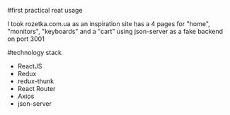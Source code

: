 #first practical reat usage

I took rozetka.com.ua as an inspiration
site has a 4 pages for "home", "monitors", "keyboards" and a "cart"
using json-server as a fake backend on port 3001

#technology stack
- ReactJS
- Redux 
- redux-thunk 
- React Router 
- Axios 
- json-server 
